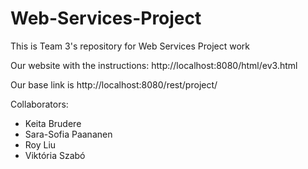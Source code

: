 # Web-Services-Project
This is Team 3's repository for Web Services Project work


Our website with the instructions: http://localhost:8080/html/ev3.html

Our base link is http://localhost:8080/rest/project/

Collaborators: 
- Keita Brudere 
- Sara-Sofia Paananen
- Roy Liu 
- Viktória Szabó
